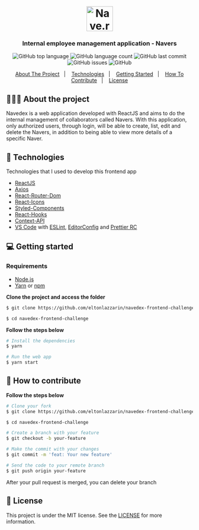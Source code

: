 <h1 align="center">
	<img alt="Nave.rs logo" src="https://github.com/eltonlazzarin/navedex-frontend-challenge/blob/master/src/assets/nave.png" height="67px" width="71px" />
</h1>

<h3 align="center">
  Internal employee management application - Navers
</h3>

<p align="center"></p>

<p align="center">
  <img alt="GitHub top language" src="https://img.shields.io/github/languages/top/eltonlazzarin/navedex-frontend-challenge">

  <img alt="GitHub language count" src="https://img.shields.io/github/languages/count/eltonlazzarin/navedex-frontend-challenge">

  <img alt="GitHub last commit" src="https://img.shields.io/github/last-commit/eltonlazzarin/navedex-frontend-challenge">

  <img alt="GitHub issues" src="https://img.shields.io/github/issues/eltonlazzarin/navedex-frontend-challenge">

  <img alt="GitHub" src="https://img.shields.io/github/license/eltonlazzarin/navedex-frontend-challenge">
</p>

<p align="center">
  <a href="#-about-the-project">About The Project</a>&nbsp;&nbsp;&nbsp;|&nbsp;&nbsp;&nbsp;
  <a href="#-technologies">Technologies</a>&nbsp;&nbsp;&nbsp;|&nbsp;&nbsp;&nbsp;
  <a href="#-getting-started">Getting Started</a>&nbsp;&nbsp;&nbsp;|&nbsp;&nbsp;&nbsp;
  <a href="#-how-to-contribute">How To Contribute</a>&nbsp;&nbsp;&nbsp;|&nbsp;&nbsp;&nbsp;
  <a href="#-license">License</a>
</p>

## 👨🏻‍💻 About the project

<p>Navedex is a web application developed with ReactJS and aims to do the internal management of collaborators called Navers. With this application, only authorized users, through login, will be able to create, list, edit and delete the Navers, in addition to being able to view more details of a specific Naver.</p>

## 🚀 Technologies

Technologies that I used to develop this frontend app

- [ReactJS](https://nodejs.org/en)
- [Axios](https://github.com/axios/axios)
- [React-Router-Dom](https://reactrouter.com/web/guides/quick-start)
- [React-Icons](https://github.com/wwayne/react-tooltip)
- [Styled-Components](https://styled-components.com/docs/basics)
- [React-Hooks](https://reactjs.org/docs/hooks-intro.html)
- [Context-API](https://reactjs.org/docs/context.html)
- [VS Code](https://code.visualstudio.com) with [ESLint](https://eslint.org/docs/user-guide/getting-started), [EditorConfig](https://marketplace.visualstudio.com/items?itemName=EditorConfig.EditorConfig) and [Prettier RC](https://github.com/prettier/prettier)

## 💻 Getting started

### Requirements

- [Node.js](https://nodejs.org/en/)
- [Yarn](https://classic.yarnpkg.com/) or [npm](https://www.npmjs.com/)

**Clone the project and access the folder**

```bash
$ git clone https://github.com/eltonlazzarin/navedex-frontend-challenge.git

$ cd navedex-frontend-challenge
```

**Follow the steps below**

```bash
# Install the dependencies
$ yarn

# Run the web app
$ yarn start
```

## 🤔 How to contribute

**Follow the steps below**

```bash
# Clone your fork
$ git clone https://github.com/eltonlazzarin/navedex-frontend-challenge.git

$ cd navedex-frontend-challenge

# Create a branch with your feature
$ git checkout -b your-feature

# Make the commit with your changes
$ git commit -m 'feat: Your new feature'

# Send the code to your remote branch
$ git push origin your-feature
```

After your pull request is merged, you can delete your branch

## 📝 License

This project is under the MIT license. See the [LICENSE](https://github.com/eltonlazzarin/navedex-frontend-challenge/blob/master/LICENSE) for more information.
